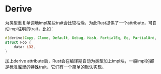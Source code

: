 # Derive

为类型重复单调地impl某些trait会比较枯燥，为此Rust提供了一个attribute，可自动impl注明的trait，比如：

```rust
#[derive(Copy, Clone, Default, Debug, Hash, PartialEq, Eq, PartialOrd, Ord)]
struct Foo {
	data: i32,
}
```

加上derive attribute后，Rust会在编译期自动为类型加上impl块，一般impl的都是标准库里的特殊trait，它们有一个简单的默认实现。